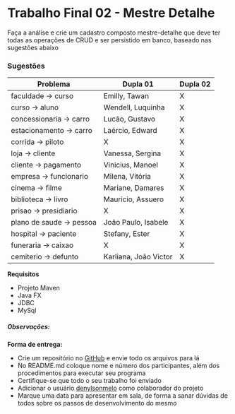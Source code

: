 # Trabalho Final 02 - Mestre Detalhe
Faça a análise e crie um cadastro composto mestre-detalhe que deve ter todas as operações de CRUD e ser persistido em banco, baseado nas sugestões abaixo

### Sugestões
Problema                    |   Dupla 01               |   Dupla 02
---                         |   ---                    |   ---
faculdade -> curso          |   Emilly, Tawan          |   X
curso -> aluno              |   Wendell, Luquinha      |   X
concessionaria -> carro     |   Lucão, Gustavo         |   X
estacionamento -> carro     |   Laércio, Edward        |   X
corrida -> piloto           |   X           |   X
loja -> cliente             |   Vanessa, Sergina       |   X
cliente -> pagamento        |   Vinicius, Manoel       |   X
empresa -> funcionario      |   Milena, Vitória        |   X
cinema -> filme             |   Mariane, Damares       |   X
biblioteca -> livro         |   Mauricio, Assuero      |   X
prisao -> presidiario       |   X           |   X
plano de saude -> pessoa    |   João Paulo, Isabele    |   X
hospital -> paciente        |   Stefany, Ester         |   X
funeraria -> caixao         |   X           |   X
cemiterio -> defunto        |   Karliana, João Victor  |   X

**Requisitos**
* Projeto Maven
* Java FX
* JDBC
* MySql

##### Observações:


**Forma de entrega:**
* Crie um repositório no [GitHub] e envie todo os arquivos para lá
* No README.md coloque nome e número dos participantes, além dos procedimentos para executar seu programa
* Certifique-se que todo o seu trabalho foi enviado
* Adicionar o usuário [denylsonmelo] como colaborador do projeto
* Marque uma data para apresentar em sala, de forma a sanar dúvidas de todos sobre os passos de desenvolvimento do mesmo

[GitHub]: https://github.com/
[denylsonmelo]: https://github.com/denylsonmelo/